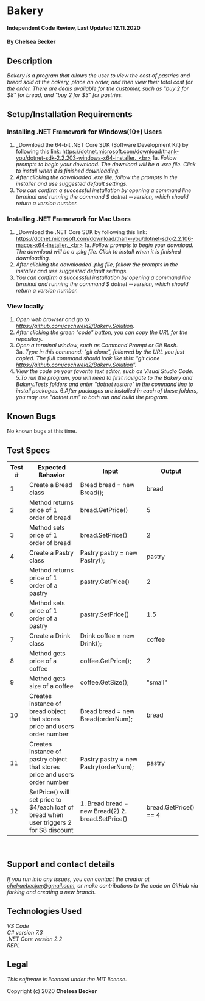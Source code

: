 # Bakery

#### Independent Code Review, Last Updated 12.11.2020

#### **By Chelsea Becker**

## Description

_Bakery is a program that allows the user to view the cost of pastries and bread sold at the bakery, place an order, and then view their total cost for the order. There are deals available for the customer, such as "buy 2 for $8" for bread, and "buy 2 for $3" for pastries._

## Setup/Installation Requirements

### Installing .NET Framework for Windows(10+) Users

1. _Download the 64-bit .NET Core SDK (Software Development Kit) by following this link: https://dotnet.microsoft.com/download/thank-you/dotnet-sdk-2.2.203-windows-x64-installer._<br>
1a. _Follow prompts to begin your download. The download will be a .exe file. Click to install when it is finished downloading._
2. _After clicking the downloaded .exe file, follow the prompts in the installer and use suggested default settings._
3. _You can confirm a successful installation by opening a command line terminal and running the command $ dotnet --version, which should return a version number._


### Installing .NET Framework for Mac Users

1. _Download the .NET Core SDK by following this link: https://dotnet.microsoft.com/download/thank-you/dotnet-sdk-2.2.106-macos-x64-installer._<br>
1a. _Follow prompts to begin your download. The download will be a .pkg file. Click to install when it is finished downloading._
2. _After clicking the downloaded .pkg file, follow the prompts in the installer and use suggested default settings._
3. _You can confirm a successful installation by opening a command line terminal and running the command $ dotnet --version, which should return a version number._


### View locally

1. _Open web browser and go to https://github.com/cschweig2/Bakery.Solution._
2. _After clicking the green "code" button, you can copy the URL for the repository._
3. _Open a terminal window, such as Command Prompt or Git Bash._<br>
  3a. _Type in this command: "git clone", followed by the URL you just copied. The full command should look like this: "git clone https://github.com/cschweig2/Bakery.Solution"._
4. _View the code on your favorite text editor, such as Visual Studio Code._
5._To run the program, you will need to first navigate to the Bakery and Bakery.Tests folders and enter "dotnet restore" in the command line to install packages._
6._After packages are installed in each of these folders, you may use "dotnet run" to both run and build the program._

## Known Bugs

No known bugs at this time.

## Test Specs

<table>
  <tr>
    <th>Test #</th>
    <th>Expected Behavior</th>
    <th>Input</th>
    <th>Output</th>
  </tr>
  <tr>
    <td>1</td>
    <td>Create a Bread class</td>
    <td>Bread bread = new Bread();</td>
    <td>bread</td>
  </tr>
  <tr>
    <td>2</td>
    <td>Method returns price of 1 order of bread</td>
    <td>bread.GetPrice()</td>
    <td>5</td>
  </tr>
  <tr>
    <td>3</td>
    <td>Method sets price of 1 order of bread</td>
    <td>bread.SetPrice()</td>
    <td>2</td>
  </tr>
  <tr>
    <td>4</td>
    <td>Create a Pastry class</td>
    <td>Pastry pastry = new Pastry();</td>
    <td>pastry</td>
  </tr>
  <tr>
    <td>5</td>
    <td>Method returns price of 1 order of a pastry</td>
    <td>pastry.GetPrice()</td>
    <td>2</td>
  </tr>
  <tr>
    <td>6</td>
    <td>Method sets price of 1 order of a pastry</td>
    <td>pastry.SetPrice()</td>
    <td>1.5</td>
  </tr>
  <tr>
    <td>7</td>
    <td>Create a Drink class</td>
    <td>Drink coffee = new Drink();</td>
    <td>coffee</td>
  </tr>
  <tr>
    <td>8</td>
    <td>Method gets price of a coffee</td>
    <td>coffee.GetPrice();</td>
    <td>2</td>
  </tr>
  <tr>
    <td>9</td>
    <td>Method gets size of a coffee</td>
    <td>coffee.GetSize();</td>
    <td>"small"</td>
  </tr>
  <tr>
    <td>10</td>
    <td>Creates instance of bread object that stores price and users order number</td>
    <td>Bread bread = new Bread(orderNum);</td>
    <td>bread</td>
  </tr>
  <tr>
    <td>11</td>
    <td>Creates instance of pastry object that stores price and users order number</td>
    <td>Pastry pastry = new Pastry(orderNum);</td>
    <td>pastry</td>
  </tr>
  <tr>
    <td>12</td>
    <td>SetPrice() will set price to $4/each loaf of bread when user triggers 2 for $8 discount</td>
    <td>1. Bread bread = new Bread(2) 2. bread.SetPrice()</td>
    <td>bread.GetPrice() == 4</td>
  </tr>
</table>
<br>


## Support and contact details

_If you run into any issues, you can contact the creator at chelraebecker@gmail.com, or make contributions to the code on GitHub via forking and creating a new branch._

## Technologies Used

_VS Code_ <br>
_C# version 7.3_<br>
_.NET Core version 2.2_<br>
_REPL_<br>

## Legal

*This software is licensed under the MIT license.*

Copyright (c) 2020 **Chelsea Becker**